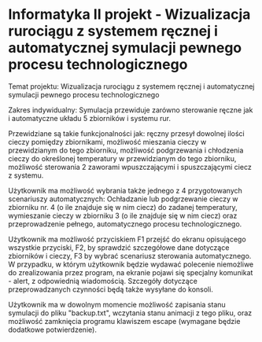 # Informatyka II projekt - Wizualizacja rurociągu z systemem ręcznej i automatycznej symulacji pewnego procesu technologicznego

Temat projektu: Wizualizacja rurociągu z systemem ręcznej i automatycznej symulacji pewnego procesu technologicznego

Zakres indywidualny: Symulacja przewiduje zarówno sterowanie ręczne jak i automatyczne układu 5 zbiorników i systemu rur. 

  Przewidziane są takie funkcjonalności jak: ręczny przesył dowolnej ilości cieczy pomiędzy zbiornikami, możliwość mieszania cieczy w przewidzianym do tego zbiorniku, możliwość podgrzewania i chłodzenia cieczy do określonej temperatury w przewidzianym do tego zbiorniku, możliwość sterowania 2 zaworami wpuszczającymi i spuszczającymi ciecz z systemu.
  
  Użytkownik ma możliwość wybrania także jednego z 4 przygotowanych scenariuszy automatycznych: Ochładzanie lub podgrzewanie cieczy w zbiorniku nr. 4 (o ile znajduje się w nim ciecz) do zadanej temperatury, wymieszanie cieczy w zbiorniku 3 (o ile znajduje się w nim ciecz) oraz przeprowadzenie pełnego, automatycznego procesu technologicznego.
  
  Użytkownik ma możliwość przyciskiem F1 przejść do ekranu opisującego wszystkie przyciski, F2, by sprawdzić szczegółowe dane dotyczące zbiorników i cieczy, F3 by wybrać scenariusz sterowania automatycznego.
  W przypadku, w którym użytkownik będzie wydawać polecenie niemożliwe do zrealizowania przez program, na ekranie pojawi się specjalny komunikat - alert, z odpowiednią wiadomością. Szczegóły dotyczące przeprowadzanych czynności będą także wysyłane do konsoli.
  
  Użytkownik ma w dowolnym momencie możliwość zapisania stanu symulacji do pliku "backup.txt", wczytania stanu animacji z tego pliku, oraz możliwość zamknięcia programu klawiszem escape (wymagane będzie dodatkowe potwierdzenie).
 

 
